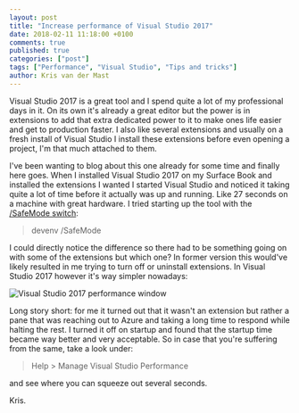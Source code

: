 ```yaml
---
layout: post
title: "Increase performance of Visual Studio 2017"
date: 2018-02-11 11:18:00 +0100
comments: true
published: true
categories: ["post"]
tags: ["Performance", "Visual Studio", "Tips and tricks"]
author: Kris van der Mast
---
```

Visual Studio 2017 is a great tool and I spend quite a lot of my professional days in it. On its own it's already a great editor but the power is in extensions to add that extra dedicated power to it to make ones life easier and get to production faster. I also like several extensions and usually on a fresh install of Visual Studio I install these extensions before even opening a project, I'm that much attached to them.  

I've been wanting to blog about this one already for some time and finally here goes. When I installed Visual Studio 2017 on my Surface Book and installed the extensions I wanted I started Visual Studio and noticed it taking quite a lot of time before it actually was up and running. Like 27 seconds on a machine with great hardware. I tried starting up the tool with the [/SafeMode switch][1]:

> devenv /SafeMode 

I could directly notice the difference so there had to be something going on with some of the extensions but which one? In former version this would've likely resulted in me trying to turn off or uninstall extensions. In Visual Studio 2017 however it's way simpler nowadays:

![Visual Studio 2017 performance window](/images/visual-studio-2017-performance-window.png)


Long story short: for me it turned out that it wasn't an extension but rather a pane that was reaching out to Azure and taking a long time to respond while halting the rest. I turned it off on startup and found that the startup time became way better and very acceptable. So in case that you're suffering from the same, take a look under:

> Help > Manage Visual Studio Performance

and see where you can squeeze out several seconds.

Kris.

[1]:https://docs.microsoft.com/en-us/visualstudio/ide/reference/safemode-devenv-exe